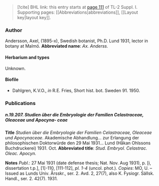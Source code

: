 > [!cite] BHL link: this entry starts at [page 111](https://www.biodiversitylibrary.org/page/33264838) of TL-2 Suppl. I.
> Supporting pages: [[Abbreviations|abbreviations]], [[Layout key|layout key]].

### Author

Andersson, Axel, (1895-x), Swedish botanist, Ph.D. Lund 1931, lector in botany at Malmö. 
**Abbreviated name**: *Ax. Anderss.*

#### Herbarium and types

Unknown.

#### Biofile

- Dahlgren, K.V.O., *in* R.E. Fries, Short hist. bot. Sweden 91. 1950.

### Publications

##### n.19.207. Studien über die Embryologie der Familien Celastraceae, Oleaceae und Apocyna- ceae

**Title**
*Studien über die Embryologie der Familien Celastraceae, Oleaceae und Apocynaceae*. Akademische Abhandlung... zur Erlangung der philosophischen Doktorwürde den 29 Mai 1931... Lund (Håkan Ohlssons Buchdruckerei) 1931. Oct.
**Abbreviated title**: *Stud. Embryol. Celastrac. Oleac. Apocyn.*

**Notes**
*Publ*.: 27 Mai 1931 (date defense thesis; Nat. Nov. Aug 1931), p. \[i, dissertation t.p.\], \[1\]-110, \[111-112\], *pl. 1-4* (uncol. phot.). *Copies*: MO, U. – Issued as Lunds Univ. Årsskr., ser. 2. Avd. 2, 27(7), also K. Fysiogr. Sällsk. Handl., ser. 2. 42(7). 1931.

